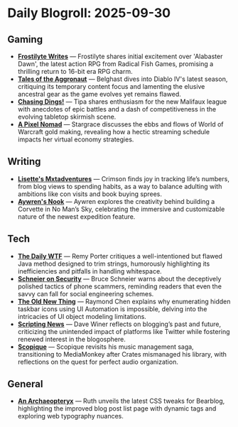 # Daily Blogroll: 2025-09-30

## Gaming

- **[Frostilyte Writes](https://frostilyte.ca/2025/09/29/another-indie-surprise-for-2025-alabaster-dawn-first-impressions/)** — Frostilyte shares initial excitement over 'Alabaster Dawn', the latest action RPG from Radical Fish Games, promising a thrilling return to 16-bit era RPG charm.
- **[Tales of the Aggronaut](https://aggronaut.com/2025/09/29/ancestral-or-bust/)** — Belghast dives into Diablo IV's latest season, critiquing its temporary content focus and lamenting the elusive ancestral gear as the game evolves yet remains flawed.
- **[Chasing Dings!](https://chasingdings.com/2025/09/30/malifaux-4e-rasputina-vs-maxine/)** — Tipa shares enthusiasm for the new Malifaux league with anecdotes of epic battles and a dash of competitiveness in the evolving tabletop skirmish scene.
- **[A Pixel Nomad](https://pixelnomad.ca/2025/09/29/gold-making-week-39-2025/)** — Stargrace discusses the ebbs and flows of World of Warcraft gold making, revealing how a hectic streaming schedule impacts her virtual economy strategies.
## Writing

- **[Lisette's Mxtadventures](https://lisettesmxtadventures.wordpress.com/2025/09/25/little-joys-the-numbers/)** — Crimson finds joy in tracking life’s numbers, from blog views to spending habits, as a way to balance adulting with ambitions like con visits and book buying sprees.
- **[Aywren's Nook](https://aywren.com/2025/09/29/no-mans-sky-building-a-corvette-in-the-voyagers-expedition)** — Aywren explores the creativity behind building a Corvette in No Man’s Sky, celebrating the immersive and customizable nature of the newest expedition feature.
## Tech

- **[The Daily WTF](https://thedailywtf.com/articles/contracting-space)** — Remy Porter critiques a well-intentioned but flawed Java method designed to trim strings, humorously highlighting its inefficiencies and pitfalls in handling whitespace.
- **[Schneier on Security](https://www.schneier.com/blog/archives/2025/09/details-of-a-scam.html)** — Bruce Schneier warns about the deceptively polished tactics of phone scammers, reminding readers that even the savvy can fall for social engineering schemes.
- **[The Old New Thing](https://devblogs.microsoft.com/oldnewthing/20250929-00/?p=111637)** — Raymond Chen explains why enumerating hidden taskbar icons using UI Automation is impossible, delving into the intricacies of UI object modeling limitations.
- **[Scripting News](http://scripting.com/2025/09/29.html#a155237)** — Dave Winer reflects on blogging’s past and future, criticizing the unintended impact of platforms like Twitter while fostering renewed interest in the blogosphere.
- **[Scopique](https://scopique.com/2025/09/29/my-music-late-breaking-addendum/)** — Scopique revisits his music management saga, transitioning to MediaMonkey after Crates mismanaged his library, with reflections on the quest for perfect audio organization.
## General

- **[An Archaeopteryx](https://anarchaeopteryx.bearblog.dev/2025-09-29-bearblog-theme-css-v8/)** — Ruth unveils the latest CSS tweaks for Bearblog, highlighting the improved blog post list page with dynamic tags and exploring web typography nuances.
